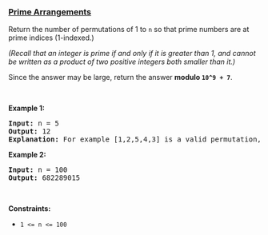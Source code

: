 ### [Prime Arrangements](https://leetcode.com/problems/prime-arrangements)

<p>Return the number of permutations of 1 to <code>n</code> so that prime numbers are at prime indices (1-indexed.)</p>

<p><em>(Recall that an integer&nbsp;is prime if and only if it is greater than 1, and cannot be written as a product of two positive integers&nbsp;both smaller than it.)</em></p>

<p>Since the answer may be large, return the answer <strong>modulo <code>10^9 + 7</code></strong>.</p>

<p>&nbsp;</p>
<p><strong class="example">Example 1:</strong></p>

<pre>
<strong>Input:</strong> n = 5
<strong>Output:</strong> 12
<strong>Explanation:</strong> For example [1,2,5,4,3] is a valid permutation, but [5,2,3,4,1] is not because the prime number 5 is at index 1.
</pre>

<p><strong class="example">Example 2:</strong></p>

<pre>
<strong>Input:</strong> n = 100
<strong>Output:</strong> 682289015
</pre>

<p>&nbsp;</p>
<p><strong>Constraints:</strong></p>

<ul>
	<li><code>1 &lt;= n &lt;= 100</code></li>
</ul>
